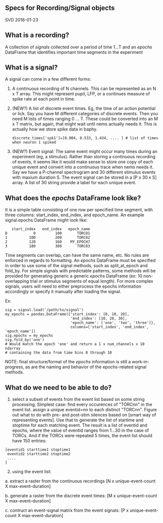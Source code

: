 ## Specs for Recording/Signal objects

SVD 2018-01-23

## What is a recording?

A collection of *signals* collected over a period of time 1...T and an *epochs* DataFrame that identifies important time segments in the experiment

## What is a signal?

A signal can come in a few different forms:

1. A continuous recording of N channels. This can be represented as an N x T array. This might represent pupil, LFP, or a continues  measure of spike rate at each point in time.

2. (NEW?) A list of discrete event times. Eg, the time of an action potential or lick. Say you have M different categories of discrete events. Then you need M lists of times ranging 0 ... T. These could be converted into an M x T matrix, but again, that might wait until nems actually needs it. This is actually how we store spike data in baphy.
   ```discrete_times['lick']=[0.43, 1.3, 1.4, 1.55, ... ]   # list of times when the animal licked
   discrete_times['spk1']=[0.004, 0.533, 1.434, .... ] # list of times when neuron 1 spiked
   ```
   
3. (NEW?) Event signal: The same event might occur many times during an experiment (eg, a stimulus). Rather than storing a continuous recording of events, it seems like it would make sense to store one copy of each unique event and convert into a continuous trace when nems needs it. Say we have a P-channel spectrogram and 30 different stimulus events with maxium duration S.  The event signal can be stored in a [P x 30 x S] array.  A list of 30 string provide a label for each unique event.

## What does the *epochs* DataFrame look like?

It is a simple table consisting of one row per specified time segment,
with three columns: start_index, end_index, and epoch_name.
An example signal.epochs DataFrame might look like:

```
   start_index   end_index   epoch_name
0            0         100       TORC01
1          100         200       TORC02
2          120         160    MY_EPOCH7
3          180         380       TORC03
```

Time segments can overlap, can have the same name, etc.
No rules are enforced in regards to formatting.
An *epochs* DataFrame must be specified in order to use
some of the signal methods, such as split_at_epoch and fold_by.
For simple signals with predictable patterns,
some methods will be provided for generating generic
a generic *epochs* DataFrame (ex: 10 non-overlapping
trial or stimulus segments of equal length).
For more complex signals, users will need to
either preprocess the epochs information accordingly
or specify it manually after loading the signal.

Ex:

```
sig = signal.load('/path/to/signal')
my_epochs = pandas.DataFrame({'start_index': [0, 10, 20],
                              'end_index': [10, 20, 30],
                              'epoch_name': ['one', 'two', 'three']},
                              columns=['start_index', 'end_index', 'epoch_name'])
sig.epochs = my_epochs
sig.fold_by('one')
# Would match the epoch 'one' and return a 1 x num_channels x 10 ndarray
# containing the data from time bins 0 through 10
```

NOTE: final structure/format of the *epochs* information
      is still a work-in-progress, as are the naming and
      behavior of the epochs-related signal methods.

## What do we need to be able to do?

1. select a subset of events from the event list based on some string processing. Simplest case: find every occurences of "TORCnn" in the event list. assign a unique eventid=nn to each distinct "TORCnn". Figure out what to do with pre- and post-stim silences based on [smart way of representing events]. Use that to generate the list of startime and stoptime for each matching event. The result is a list of eventid and epochs, where the value of eventid ranges from 1...30 in the case of TORCs. And if the TORCs were repeated 5 times, the event list should have 150 entries:
```
[eventid1 starttime1 stoptime1
 eventid2 starttime2 stoptime2
 ....
]
```

2. using the event list:

  a. extract a raster from the continuous recordings [N x unique-event-count X max-event-duration]

  b. generate a raster from the discrete event times: [M x unique-event-count X max-event-duration]
 
  c. contruct an event-signal matrix from the event signals: [P x unique-event-count X max-event-duration]





